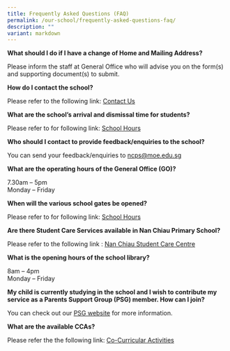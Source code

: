 ```yaml
---
title: Frequently Asked Questions (FAQ)
permalink: /our-school/frequently-asked-questions-faq/
description: ""
variant: markdown
---
```

**What should I do if I have a change of Home and Mailing Address?**

Please inform the staff at General Office who will advise you on the form(s) and supporting document(s) to submit.

**How do I contact the school?**

Please refer to the following link:&nbsp;<a target="\_blank" href="/our-school/school-contact-information/">Contact Us</a>

**What are the school’s arrival and dismissal time for students?**

Please refer to for following link:&nbsp;[School Hours](/our-school/school-hours/)

**Who should I contact to provide feedback/enquiries to the school?**

You can send your feedback/enquiries to&nbsp;[ncps@moe.edu.sg](mailto:ncps@moe.edu.sg)

**What are the operating hours of the General Office (GO)?**

7.30am – 5pm  
Monday – Friday

**When will the various school gates be opened?**

Please refer to for following link:&nbsp;[School Hours](/our-school/school-hours/)

**Are there Student Care Services available in Nan Chiau Primary School?**

Please refer to the following link :&nbsp;[Nan Chiau Student Care Centre](/our-school/nan-chiau-student-care-centre/)

**What is the opening hours of the school library?**

8am – 4pm  
Monday – Friday

**My child is currently studying in the school and I wish to contribute my service as a Parents Support Group (PSG) member. How can I join?**

You can check out our [PSG website](/nc-parent-support-group/home) for more information.  


**What are the available CCAs?**

Please refer the the following link:&nbsp;[Co-Curricular Activities](/co-curricular-activities/)